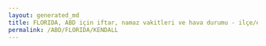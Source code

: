 ```yaml
---
layout: generated_md
title: FLORIDA, ABD için iftar, namaz vakitleri ve hava durumu - ilçe/eyalet seç
permalink: /ABD/FLORIDA/KENDALL
---
```


<script type="text/javascript">
  var country = ABD;
  var city = FLORIDA;
  var state = KENDALL;
  var lat = 72;
  var lon = 21;
</script>

